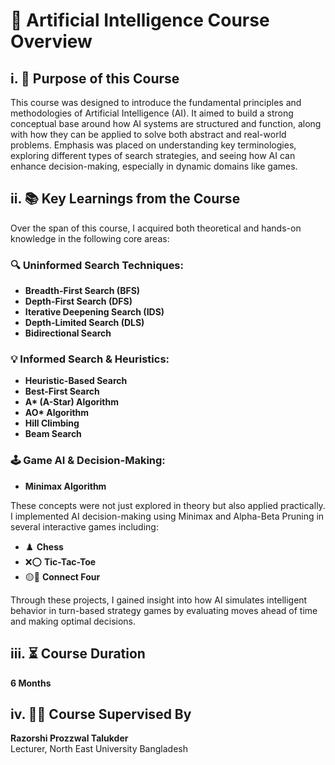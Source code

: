 # 🧠 Artificial Intelligence Course Overview

## i. 🎯 Purpose of this Course
This course was designed to introduce the fundamental principles and methodologies of Artificial Intelligence (AI). It aimed to build a strong conceptual base around how AI systems are structured and function, along with how they can be applied to solve both abstract and real-world problems. Emphasis was placed on understanding key terminologies, exploring different types of search strategies, and seeing how AI can enhance decision-making, especially in dynamic domains like games.

## ii. 📚 Key Learnings from the Course
Over the span of this course, I acquired both theoretical and hands-on knowledge in the following core areas:

### 🔍 Uninformed Search Techniques:
- **Breadth-First Search (BFS)**
- **Depth-First Search (DFS)**
- **Iterative Deepening Search (IDS)**
- **Depth-Limited Search (DLS)**
- **Bidirectional Search**

### 💡 Informed Search & Heuristics:
- **Heuristic-Based Search**
- **Best-First Search**
- **A\* (A-Star) Algorithm**
- **AO\* Algorithm**
- **Hill Climbing**
- **Beam Search**

### 🕹️ Game AI & Decision-Making:
- **Minimax Algorithm**
  

These concepts were not just explored in theory but also applied practically. I implemented AI decision-making using Minimax and Alpha-Beta Pruning in several interactive games including:
- ♟️ **Chess**
- ❌⭕ **Tic-Tac-Toe**
- 🟡🔴 **Connect Four**

Through these projects, I gained insight into how AI simulates intelligent behavior in turn-based strategy games by evaluating moves ahead of time and making optimal decisions.

## iii. ⏳ Course Duration
**6 Months**

## iv. 👨‍🏫 Course Supervised By
**Razorshi Prozzwal Talukder**  
Lecturer, North East University Bangladesh
